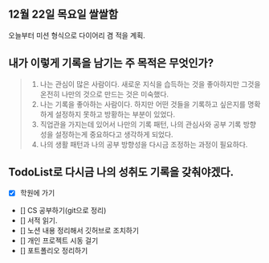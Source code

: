 ## 12월 22일 목요일 쌀쌀함

오늘부터 미션 형식으로 다이어리 겸 적을 계획.


##  내가 이렇게 기록을 남기는 주 목적은 무엇인가?
> 1. 나는 관심이 많은 사람이다. 새로운 지식을 습득하는 것을 좋아하지만 그것을 온전히 나만의 것으로 만드는 것은 미숙했다.
> 2. 나는 기록을 좋아하는 사람이다. 하지만 어떤 것들을 기록하고 싶은지를 명확하게 설정하지 못하고 방황하는 부분이 있었다.
> 3. 직업관을 가지는데 있어서 나만의 기록 패턴, 나의 관심사와 공부 기록 방향성을 설정하는게 중요하다고 생각하게 되었다.
> 4. 나의 생활 패턴과 나의 공부 방향성을 다시금 조정하는 과정이 필요하다.

## TodoList로 다시금 나의 성취도 기록을 갖춰야겠다.
- [x] 학원에 가기
- [] CS 공부하기(git으로 정리)
- [] 서적 읽기. 
- [] 노션 내용 정리해서 깃허브로 조치하기
- [] 개인 프로젝트 시동 걸기
- [] 포트폴리오 정리하기